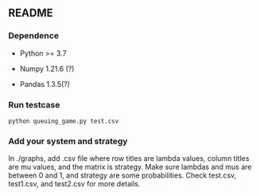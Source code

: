 ## README

### Dependence

* Python >= 3.7

* Numpy 1.21.6 (?)
* Pandas 1.3.5(?)

### Run testcase

```
python queuing_game.py test.csv
```



### Add your system and strategy

In ./graphs, add .csv file where row titles are lambda values, column titles are mu values, and the matrix is strategy. Make sure lambdas and mus are between 0 and 1, and strategy are some probabilities. Check test.csv, test1.csv, and test2.csv for more details.